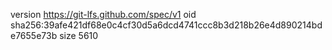 version https://git-lfs.github.com/spec/v1
oid sha256:39afe421df68e0c4cf30d5a6dcd4741ccc8b3d218b26e4d890214bde7655e73b
size 5610
